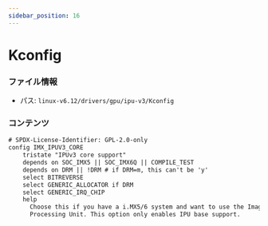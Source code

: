 ```yaml
---
sidebar_position: 16
---
```

# Kconfig

### ファイル情報

- パス: `linux-v6.12/drivers/gpu/ipu-v3/Kconfig`

### コンテンツ

```txt
# SPDX-License-Identifier: GPL-2.0-only
config IMX_IPUV3_CORE
	tristate "IPUv3 core support"
	depends on SOC_IMX5 || SOC_IMX6Q || COMPILE_TEST
	depends on DRM || !DRM # if DRM=m, this can't be 'y'
	select BITREVERSE
	select GENERIC_ALLOCATOR if DRM
	select GENERIC_IRQ_CHIP
	help
	  Choose this if you have a i.MX5/6 system and want to use the Image
	  Processing Unit. This option only enables IPU base support.

```
